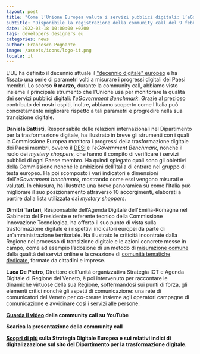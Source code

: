 ```yaml
---
layout: post
title: "Come l’Unione Europea valuta i servizi pubblici digitali: l’eGovernment Benchmark"
subtitle: "Disponibile la registrazione della community call del 9 febbraio"
date: 2022-03-18 10:00:00 +0200
tags: developers designers eu 
categories: news
author: Francesco Pognante
image: /assets/icons/logo-it.png
locale: it
---
```


L’UE ha definito il decennio attuale il ["decennio digitale" europeo](https://ec.europa.eu/info/strategy/priorities-2019-2024/europe-fit-digital-age_it) e ha fissato una serie di parametri volti a misurare i progressi digitali dei Paesi membri. Lo scorso **9 marzo**, durante la community call, abbiamo visto insieme il principale strumento che l’Unione usa per monitorare la qualità dei servizi pubblici digitali: l’*[eGovernment Benchmark](https://www.capgemini.com/resources/egovernment-benchmark-2021/)*. Grazie al prezioso contributo dei nostri ospiti, inoltre, abbiamo scoperto come l’Italia può concretamente migliorare rispetto a tali parametri e progredire nella sua transizione digitale. 

**Daniela Battisti**, Responsabile delle relazioni internazionali nel Dipartimento per la trasformazione digitale, ha illustrato in breve gli strumenti con i quali la Commissione Europea monitora i progressi della trasformazione digitale dei Paesi membri, ovvero il [DESI](https://digital-strategy.ec.europa.eu/en/policies/desi) e l’*eGovernment Benchmark*, nonché il ruolo dei *mystery shoppers*, che hanno il compito di verificare i servizi pubblici di ogni Paese membro. Ha quindi spiegato quali sono gli obiettivi della Commissione nonché le ambizioni dell’Italia di entrare nel gruppo di testa europeo. Ha poi scomposto i vari indicatori e dimensioni dell’*eGovernment benchmark*, mostrando come essi vengono misurati e valutati. In chiusura, ha illustrato una breve panoramica su come l’Italia può migliorare il suo posizionamento attraverso 10 accorgimenti, elaborati a partire dalla lista utilizzata dai *mystery shoppers*.

**Dimitri Tartari**, Responsabile dell’Agenda Digitale dell'Emilia-Romagna nel Gabinetto del Presidente e referente tecnico della Commissione Innovazione Tecnologica, ha offerto il suo punto di vista sulla trasformazione digitale e i rispettivi indicatori europei da parte di un’amministrazione territoriale. Ha illustrato le criticità incontrate dalla Regione nel processo di transizione digitale e le azioni concrete messe in campo, come ad esempio l’adozione di un metodo di [misurazione comune](https://digitale.regione.emilia-romagna.it/dati-e-pubblicazioni/pubblicazioni/2021/2021) della qualità dei servizi online e la creazione di [comunità tematiche dedicate](https://digitale.regione.emilia-romagna.it/comtem), formate da cittadini e imprese. 

**Luca De Pietro**, Direttore dell'unità organizzativa Strategia ICT e Agenda Digitale di Regione del Veneto, è poi intervenuto per raccontare le dinamiche virtuose della sua Regione, soffermandosi sui punti di forza, gli elementi critici nonché gli aspetti di comunicazione: una rete di comunicatori del Veneto per co-creare insieme agli operatori  campagne di comunicazione e avvicinare così i servizi alle persone.  

**[Guarda il video](https://www.youtube.com/watch?v=flnYdZR5-9w) della community call su YouTube** 

**Scarica la presentazione della community call**

**[Scopri di più](https://innovazione.gov.it/progetti/attivita-internazionali/#unione-europea) sulla Strategia Digitale Europea e sui relativi indici di digitalizzazione sul sito del Dipartimento per la trasformazione digitale.**
